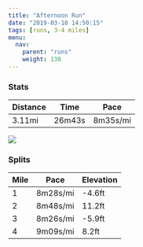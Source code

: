 ```yaml
---
title: "Afternoon Run"
date: "2019-03-10 14:50:15"
tags: [runs, 3-4 miles]
menu:
  nav:
    parent: "runs"
    weight: 130
---
```


### Stats

| Distance | Time | Pace |
|----------|------|------|
|3.11mi|26m43s|8m35s/mi|

<img src='https://maps.googleapis.com/maps/api/staticmap?maptype=roadmap&path=enc:iwjeIrhyLHgDmBm@bDhEn@fKtDnJtKlGrIbOfG`SvGfh@k@yAt@rJu@lo@~@iRaAqg@n@bB_Iog@gFkScJgPoEaA}EoGeDqMM}FuBwEFzF&key=AIzaSyC1MId7bFpkLXNAaYhBSTb8jLyiSqzbDtM&size=800x800&markers=color:yellow|label:S|53.47205,-2.26458&markers=color:green|label:F|53.47226000000001,-2.264530000000001'>

### Splits

| Mile | Pace | Elevation |
|------|------|-----------|
|1|8m28s/mi|-4.6ft|
|2|8m48s/mi|11.2ft|
|3|8m26s/mi|-5.9ft|
|4|9m09s/mi|8.2ft|
